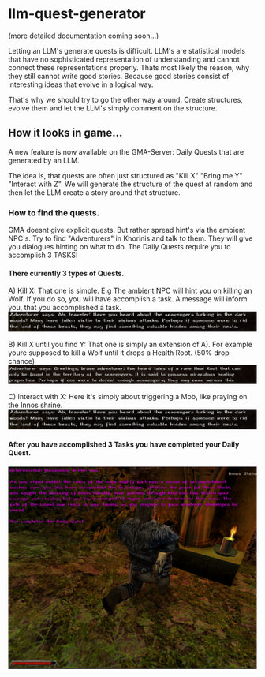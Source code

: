 # llm-quest-generator

(more detailed documentation coming soon...)

Letting an LLM's generate quests is difficult. LLM's are statistical models that have no sophisticated representation of understanding and cannot connect these representations properly.
Thats most likely the reason, why they still cannot write good stories. Because good stories consist of interesting ideas that evolve in a logical way.


That's why we should try to go the other way around.
Create structures, evolve them and let the LLM's simply comment on the structure.

## How it looks in game...

A new feature is now available on the GMA-Server: Daily Quests that are generated by an LLM.

The idea is, that quests are often just structured as "Kill X" "Bring me Y" "Interact with Z".
We will generate the structure of the quest at random and then let the LLM create a story around that structure.

### How to find the quests.
GMA doesnt give explicit quests. But rather spread hint's via the ambient NPC's. Try to find "Adventurers" in Khorinis and talk to them.
They will give you dialogues hinting on what to do.
The Daily Quests require you to accomplish 3 TASKS!

#### There currently 3 types of Quests.
A) Kill X:
That one is simple. E.g The ambient NPC will hint you on killing an Wolf. If you do so, you will have accomplish a task.
A message will inform you, that you accomplished a task.
![Quest Type 1](gmac.png)


B) Kill X until you find Y:
That one is simply an extension of A). For example youre supposed to kill a Wolf until it drops a Health Root. (50% drop chance)
![Quest Type 2](gmab.png)


C) Interact with X:
Here it's simply about triggering a Mob, like praying on the Innos shrine.
![Quest Type 3](gmac.png)



#### After you have accomplished 3 Tasks you have completed your Daily Quest.
![Accomplishment](gma1.png)
